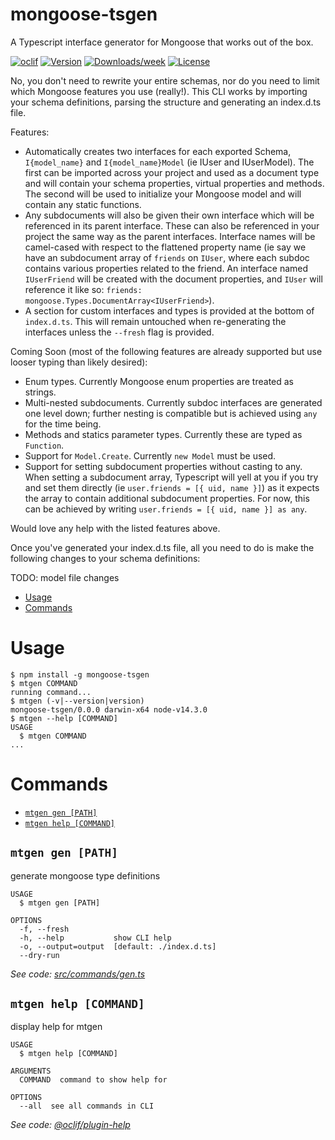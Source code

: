 mongoose-tsgen
==============

A Typescript interface generator for Mongoose that works out of the box.

[![oclif](https://img.shields.io/badge/cli-oclif-brightgreen.svg)](https://oclif.io)
[![Version](https://img.shields.io/npm/v/mongoose-tsgen.svg)](https://npmjs.org/package/mongoose-tsgen)
[![Downloads/week](https://img.shields.io/npm/dw/mongoose-tsgen.svg)](https://npmjs.org/package/mongoose-tsgen)
[![License](https://img.shields.io/npm/l/mongoose-tsgen.svg)](https://github.com/francescov1/mongoose-tsgen/blob/master/package.json)

No, you don't need to rewrite your entire schemas, nor do you need to limit which Mongoose features you use (really!). This CLI works by importing your schema definitions, parsing the structure and generating an index.d.ts file.

Features:
- Automatically creates two interfaces for each exported Schema, `I{model_name}` and `I{model_name}Model` (ie IUser and IUserModel). The first can be imported across your project and used as a document type and will contain your schema properties, virtual properties and methods. The second will be used to initialize your Mongoose model and will contain any static functions.
- Any subdocuments will also be given their own interface which will be referenced in its parent interface. These can also be referenced in your project the same way as the parent interfaces. Interface names will be camel-cased with respect to the flattened property name (ie say we have an subdocument array of `friends` on `IUser`, where each subdoc contains various properties related to the friend. An interface named `IUserFriend` will be created with the document properties, and `IUser` will reference it like so: `friends: mongoose.Types.DocumentArray<IUserFriend>`).
- A section for custom interfaces and types is provided at the bottom of `index.d.ts`. This will remain untouched when re-generating the interfaces unless the `--fresh` flag is provided.

Coming Soon (most of the following features are already supported but use looser typing than likely desired):
- Enum types. Currently Mongoose enum properties are treated as strings.
- Multi-nested subdocuments. Currently subdoc interfaces are generated one level down; further nesting is compatible but is achieved using `any` for the time being.
- Methods and statics parameter types. Currently these are typed as `Function`.
- Support for `Model.Create`. Currently `new Model` must be used.
- Support for setting subdocument properties without casting to any. When setting a subdocument array, Typescript will yell at you if you try and set them directly (ie `user.friends = [{ uid, name }]`) as it expects the array to contain additional subdocument properties. For now, this can be achieved by writing `user.friends = [{ uid, name }] as any`.

Would love any help with the listed features above.

Once you've generated your index.d.ts file, all you need to do is make the following changes to your schema definitions:

TODO: model file changes

<!-- toc -->
* [Usage](#usage)
* [Commands](#commands)
<!-- tocstop -->
# Usage
<!-- usage -->
```sh-session
$ npm install -g mongoose-tsgen
$ mtgen COMMAND
running command...
$ mtgen (-v|--version|version)
mongoose-tsgen/0.0.0 darwin-x64 node-v14.3.0
$ mtgen --help [COMMAND]
USAGE
  $ mtgen COMMAND
...
```
<!-- usagestop -->
# Commands
<!-- commands -->
* [`mtgen gen [PATH]`](#mtgen-gen-path)
* [`mtgen help [COMMAND]`](#mtgen-help-command)

## `mtgen gen [PATH]`

generate mongoose type definitions

```
USAGE
  $ mtgen gen [PATH]

OPTIONS
  -f, --fresh
  -h, --help           show CLI help
  -o, --output=output  [default: ./index.d.ts]
  --dry-run
```

_See code: [src/commands/gen.ts](https://github.com/Bounced-Inc/mongoose-tsgen/blob/v0.0.0/src/commands/gen.ts)_

## `mtgen help [COMMAND]`

display help for mtgen

```
USAGE
  $ mtgen help [COMMAND]

ARGUMENTS
  COMMAND  command to show help for

OPTIONS
  --all  see all commands in CLI
```

_See code: [@oclif/plugin-help](https://github.com/oclif/plugin-help/blob/v3.2.0/src/commands/help.ts)_
<!-- commandsstop -->
